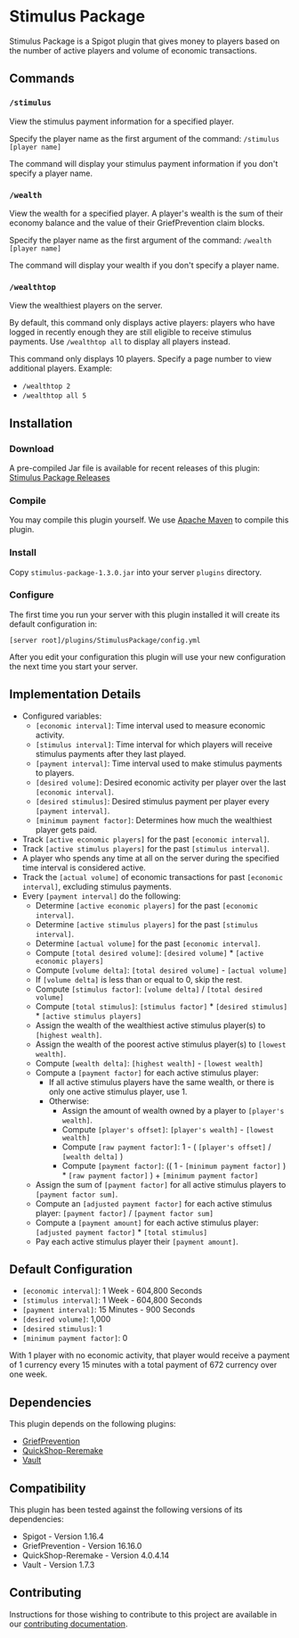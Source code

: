 # Stimulus Package

Stimulus Package is a Spigot plugin that gives money to players based on the number of active players and volume of
economic transactions.

## Commands

### `/stimulus`

View the stimulus payment information for a specified player.

Specify the player name as the first argument of the command: `/stimulus [player name]`

The command will display your stimulus payment information if you don't specify a player name.

### `/wealth`

View the wealth for a specified player.
A player's wealth is the sum of their economy balance and the value of their GriefPrevention claim blocks.

Specify the player name as the first argument of the command: `/wealth [player name]`

The command will display your wealth if you don't specify a player name.

### `/wealthtop`

View the wealthiest players on the server.

By default, this command only displays active players:
players who have logged in recently enough they are still eligible to receive stimulus payments.
Use `/wealthtop all` to display all players instead.

This command only displays 10 players.
Specify a page number to view additional players.
Example:

- `/wealthtop 2`
- `/wealthtop all 5`

## Installation

### Download

A pre-compiled Jar file is available for recent releases of this plugin:
[Stimulus Package Releases](https://github.com/queuedpixel/stimulus-package/releases)

### Compile

You may compile this plugin yourself.
We use [Apache Maven](https://maven.apache.org/) to compile this plugin.

### Install

Copy `stimulus-package-1.3.0.jar` into your server `plugins` directory.

### Configure

The first time you run your server with this plugin installed it will create its default configuration in:

`[server root]/plugins/StimulusPackage/config.yml`

After you edit your configuration this plugin will use your new configuration the next time you start your server.

## Implementation Details

- Configured variables:
    - `[economic interval]`: Time interval used to measure economic activity.
    - `[stimulus interval]`: Time interval for which players will receive stimulus payments after they last played.
    - `[payment interval]`: Time interval used to make stimulus payments to players.
    - `[desired volume]`: Desired economic activity per player over the last `[economic interval]`.
    - `[desired stimulus]`: Desired stimulus payment per player every `[payment interval]`.
    - `[minimum payment factor]`: Determines how much the wealthiest player gets paid.
- Track `[active economic players]` for the past `[economic interval]`.
- Track `[active stimulus players]` for the past `[stimulus interval]`.
- A player who spends any time at all on the server during the specified time interval is considered active.
- Track the `[actual volume]` of economic transactions for past `[economic interval]`, excluding stimulus payments.
- Every `[payment interval]` do the following:
    - Determine `[active economic players]` for the past `[economic interval]`.
    - Determine `[active stimulus players]` for the past `[stimulus interval]`.
    - Determine `[actual volume]` for the past `[economic interval]`.
    - Compute `[total desired volume]`: `[desired volume]` * `[active economic players]`
    - Compute `[volume delta]`: `[total desired volume]` - `[actual volume]`
    - If `[volume delta]` is less than or equal to 0, skip the rest.
    - Compute `[stimulus factor]`: `[volume delta]` / `[total desired volume]`
    - Compute `[total stimulus]`: `[stimulus factor]` * `[desired stimulus]` * `[active stimulus players]`
    - Assign the wealth of the wealthiest active stimulus player(s) to `[highest wealth]`.
    - Assign the wealth of the poorest active stimulus player(s) to `[lowest wealth]`.
    - Compute `[wealth delta]`: `[highest wealth]` - `[lowest wealth]`
    - Compute a `[payment factor]` for each active stimulus player:
        - If all active stimulus players have the same wealth, or there is only one active stimulus player, use 1.
        - Otherwise:
            - Assign the amount of wealth owned by a player to `[player's wealth]`.
            - Compute `[player's offset]`: `[player's wealth]` - `[lowest wealth]`
            - Compute `[raw payment factor]`: 1 - ( `[player's offset]` / `[wealth delta]` )
            - Compute `[payment factor]`:
              (( 1 - `[minimum payment factor]` ) * `[raw payment factor]` ) + `[minimum payment factor]`
    - Assign the sum of `[payment factor]` for all active stimulus players to `[payment factor sum]`.
    - Compute an `[adjusted payment factor]` for each active stimulus player:
      `[payment factor]` / `[payment factor sum]`
    - Compute a `[payment amount]` for each active stimulus player: `[adjusted payment factor]` * `[total stimulus]`
    - Pay each active stimulus player their `[payment amount]`.

## Default Configuration

- `[economic interval]`: 1 Week - 604,800 Seconds
- `[stimulus interval]`: 1 Week - 604,800 Seconds
- `[payment interval]`: 15 Minutes - 900 Seconds
- `[desired volume]`: 1,000
- `[desired stimulus]`: 1
- `[minimum payment factor]`: 0

With 1 player with no economic activity, that player would receive a payment of 1 currency every 15 minutes with a
total payment of 672 currency over one week.

## Dependencies

This plugin depends on the following plugins:

- [GriefPrevention](https://www.spigotmc.org/resources/griefprevention.1884/)
- [QuickShop-Reremake](https://www.spigotmc.org/resources/quickshop-reremake-1-16-ready-say-hello-with-rgb.62575/)
- [Vault](https://www.spigotmc.org/resources/vault.34315/)

## Compatibility

This plugin has been tested against the following versions of its dependencies:

- Spigot - Version 1.16.4
- GriefPrevention - Version 16.16.0
- QuickShop-Reremake - Version 4.0.4.14
- Vault - Version 1.7.3

## Contributing

Instructions for those wishing to contribute to this project are available in our
[contributing documentation](contributing.md).
